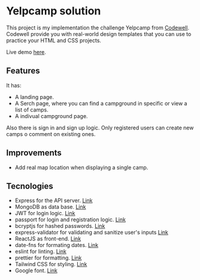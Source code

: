 # Yelpcamp solution

This project is my implementation the challenge Yelpcamp from [Codewell](https://codewell.cc). Codewell provide you with real-world design templates that you can use to practice your HTML and CSS projects.

Live demo [here](https://obscure-shore-42840.herokuapp.com/).

## Features

It has:

- A landing page.
- A Serch page, where you can find a campground in specific or view a list of camps.
- A indivual campground page.

Also there is sign in and sign up logic. Only registered users can create new camps o comment on existing ones.

## Improvements

- Add real map location when displaying a single camp.

## Tecnologies

- Express for the API server. [Link](https://expressjs.com/)
- MongoDB as data base. [Link](https://www.mongodb.com/)
- JWT for login logic. [Link](https://jwt.io/)
- passport for login and registration logic. [Link](https://www.passportjs.org/)
- bcryptjs for hashed passwords. [Link](https://www.npmjs.com/package/bcryptjs)
- express-validator for validating and sanitize user's inputs [Link](https://express-validator.github.io/docs/)
- ReactJS as front-end. [Link](https://reactjs.org/)
- date-fns for formating dates. [Link](https://date-fns.org/)
- eslint for linting. [Link](https://eslint.org/)
- prettier for formatting. [Link](https://prettier.io/)
- Tailwind CSS for styling. [Link](https://tailwindcss.com/)
- Google font. [Link](https://fonts.google.com/)
